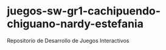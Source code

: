 # juegos-sw-gr1-cachipuendo-chiguano-nardy-estefania
Repositorio de Desarrollo de Juegos Interactivos
